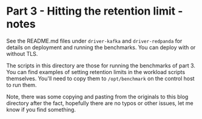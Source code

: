 # Part 3 - Hitting the retention limit - notes

See the README.md files under `driver-kafka` and `driver-redpanda` for details on deployment and running the benchmarks. You can deploy with or without TLS.

The scripts in this directory are those for running the benchmarks of part 3. You can find examples of setting retention limits in the workload scripts themselves. You'll need to copy them to `/opt/benchmark` on the control host to run them.

Note, there was some copying and pasting from the originals to this blog directory after the fact, hopefully there are no typos or other issues, let me know if you find something.